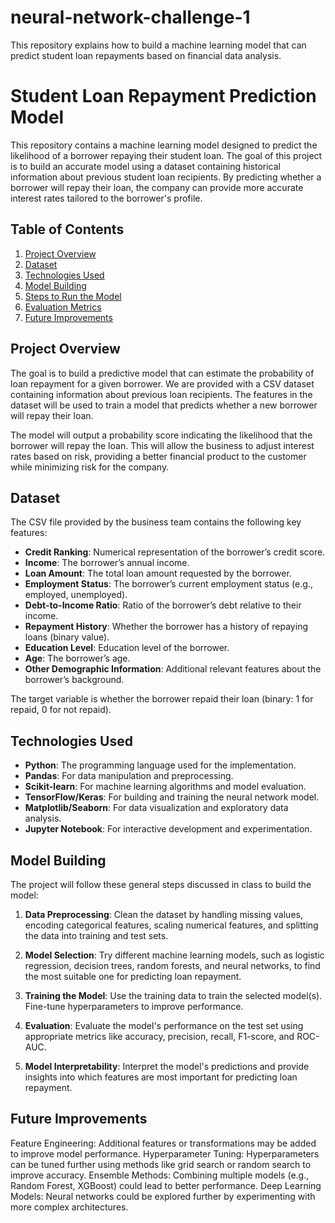 # neural-network-challenge-1
This repository explains how to build a machine learning model that can predict student loan repayments based on financial data analysis.

# Student Loan Repayment Prediction Model

This repository contains a machine learning model designed to predict the likelihood of a borrower repaying their student loan. The goal of this project is to build an accurate model using a dataset containing historical information about previous student loan recipients. By predicting whether a borrower will repay their loan, the company can provide more accurate interest rates tailored to the borrower's profile.

## Table of Contents

1. [Project Overview](#project-overview)
2. [Dataset](#dataset)
3. [Technologies Used](#technologies-used)
4. [Model Building](#model-building)
5. [Steps to Run the Model](#steps-to-run-the-model)
6. [Evaluation Metrics](#evaluation-metrics)
7. [Future Improvements](#future-improvements)

## Project Overview

The goal is to build a predictive model that can estimate the probability of loan repayment for a given borrower. We are provided with a CSV dataset containing information about previous loan recipients. The features in the dataset will be used to train a model that predicts whether a new borrower will repay their loan. 

The model will output a probability score indicating the likelihood that the borrower will repay the loan. This will allow the business to adjust interest rates based on risk, providing a better financial product to the customer while minimizing risk for the company.

## Dataset

The CSV file provided by the business team contains the following key features:

- **Credit Ranking**: Numerical representation of the borrower’s credit score.
- **Income**: The borrower’s annual income.
- **Loan Amount**: The total loan amount requested by the borrower.
- **Employment Status**: The borrower’s current employment status (e.g., employed, unemployed).
- **Debt-to-Income Ratio**: Ratio of the borrower’s debt relative to their income.
- **Repayment History**: Whether the borrower has a history of repaying loans (binary value).
- **Education Level**: Education level of the borrower.
- **Age**: The borrower’s age.
- **Other Demographic Information**: Additional relevant features about the borrower’s background.

The target variable is whether the borrower repaid their loan (binary: 1 for repaid, 0 for not repaid).

## Technologies Used

- **Python**: The programming language used for the implementation.
- **Pandas**: For data manipulation and preprocessing.
- **Scikit-learn**: For machine learning algorithms and model evaluation.
- **TensorFlow/Keras**: For building and training the neural network model.
- **Matplotlib/Seaborn**: For data visualization and exploratory data analysis.
- **Jupyter Notebook**: For interactive development and experimentation.

## Model Building

The project will follow these general steps discussed in class to build the model:

1. **Data Preprocessing**: Clean the dataset by handling missing values, encoding categorical features, scaling numerical features, and splitting the data into training and test sets.
   
2. **Model Selection**: Try different machine learning models, such as logistic regression, decision trees, random forests, and neural networks, to find the most suitable one for predicting loan repayment.

3. **Training the Model**: Use the training data to train the selected model(s). Fine-tune hyperparameters to improve performance.

4. **Evaluation**: Evaluate the model's performance on the test set using appropriate metrics like accuracy, precision, recall, F1-score, and ROC-AUC.

5. **Model Interpretability**: Interpret the model's predictions and provide insights into which features are most important for predicting loan repayment.

## Future Improvements

Feature Engineering: Additional features or transformations may be added to improve model performance.
Hyperparameter Tuning: Hyperparameters can be tuned further using methods like grid search or random search to improve accuracy.
Ensemble Methods: Combining multiple models (e.g., Random Forest, XGBoost) could lead to better performance.
Deep Learning Models: Neural networks could be explored further by experimenting with more complex architectures.


